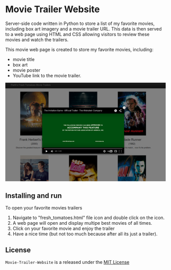 # Movie Trailer Website

Server-side code written in Python to store a list of my favorite movies, including box art imagery and a movie trailer URL. This data is then served to a web page using HTML and CSS allowing visitors to review these movies and watch the trailers.

This movie web page is created to store my favorite movies, including:
 - movie title
 - box art
 - movie poster
 - YouTube link to the movie trailer.
 <img src="Movie Trailer Website.png">

## Installing and run

 To open your favorite movies trailers
 1. Navigate to "fresh_tomatoes.html" file icon and double click on the icon.
 2. A web page will open and display multipe best movies of all times.
 3. Click on your favorite movie and enjoy the trailer
 4. Have a nice time (but not too much because after all its just a trailer).


## License

`Movie-Trailer-Website` is a released under the [MIT License](https://opensource.org/licenses/MIT)
